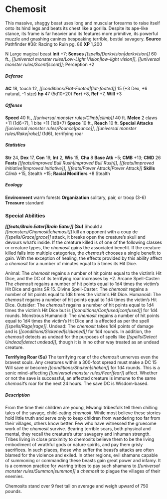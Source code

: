 ﻿---
cssclass: [monsters]
title1: Chemosit
desc_short: This massive, shaggy beast uses long and muscular forearms to raise itself
  onto its hind legs and beats its chest like a gorilla. Despite its ape-like stance,
  its frame is far heavier and its features more primitive, its powerful muzzle and
  gnashing canines bespeaking terrible, bestial savagery.
title2: Chemosit
CR: 4
sources:
- name: 'Pathfinder #38: Racing to Ruin'
  page: 86
  link: http://paizo.com/pathfinder/adventurePath/theSerpentsSkull/v5748btpy8ddc
XP: 1200
alignment: N
size: Large
type: magical beast
initiative:
  bonus: 7
senses:
  darkvision: 60
  low-light vision: true
  scent: true
AC:
  AC: 18
  touch: 12
  flat_footed: 15
  components:
    dex: 3
    natural: 6
    size: -1
HP:
  HP: 47
  long: 5d10+20
saves:
  fort: 8
  ref: 7
  will: 3
speeds:
  base: 40
  climb: 40
attacks:
  melee:
  - - text: 2 claws +11 (1d6+7)
      entries:
      - - damage: 1d6+7
      count: 2
      attack: claws
      bonus:
      - 11
    - text: 1 bite +11 (1d8+7)
      entries:
      - - damage: 1d8+7
      count: 1
      attack: bite
      bonus:
      - 11
  special:
  - pounce
  - rake (1d6)
  - terrifying roar
space: 10
reach: 10
ability_scores:
  STR: 24
  DEX: 17
  CON: 19
  INT: 2
  WIS: 15
  CHA: 8
BAB: 5
CMB: 13
CMD: 26
feats:
- name: Improved Bull Rush
- name: Improved Initiative
- name: Power Attack
skills:
  Climb: 15
  Stealth: 15
  Perception: 2
  _racial_mods:
    Stealth:
      _: 8
ecology:
  environment: warm forests
  organization: solitary, pair, or troop (3-6)
  treasure_type: standard
special_abilities:
  Brain Eater (Su): |-
    Should a chemosit kill an opponent with a coup de grace attack, it breaks open the creature's skull and devours what's inside. If the creature killed is of one of the following classes or creature types, the chemosit gains the associated benefit. If the creature killed falls into multiple categories, the chemosit chooses a single benefit to gain. With the exception of healing, the effects provided by this ability affect a chemosit for a number of minutes equal to 5 times its Hit Dice.

    Animal: The chemosit regains a number of hit points equal to the victim's Hit Dice, and the DC of its terrifying roar increases by +2.
    Arcane Spell-Caster: The chemosit regains a number of hit points equal to 1d4 times the victim's Hit Dice and gains SR 15.
    Divine Spell-Caster: The chemosit regains a number of hit points equal to 1d8 times the victim's Hit Dice.
    Humanoid: The chemosit regains a number of hit points equal to 1d4 times the victim's Hit Dice.
    Outsider: The chemosit regains a number of hit points equal to 1d4 times the victim's Hit Dice but is confused for 1d4 rounds.
    Monstrous Humanoid: The chemosit regains a number of hit points equal to 1d4 times the victim's Hit Dice and is affected as per the spell rage.
    Undead: The chemosit takes 1d4 points of damage and is sickened for 1d4 rounds. In addition, the chemosit detects as undead for the purposes of spells like detect undead, though it is in no other way treated as an undead creature.
  Terrifying Roar (Su): The terrifying roar of the chemosit unnerves even the bravest
    souls. Any creatures within a 300-foot spread must make a DC 15 Will save or become
    shaken for 1d4 rounds. This is a sonic mind-affecting fear affect. Whether or
    not the save is successful, an affected creature is immune to the same chemosit's
    roar for the next 24 hours. The save DC is Wisdom-based.
desc_long: |-
  From the time their children are young, Mwangi tribesfolk tell them chilling tales of the savage, child-eating chemosit. While most believe these stories hold little truth and serve only to keep children from wandering too far from their villages, others know better. Few who have witnessed the gruesome work of the chemosit survive. Bearing terrible scars, both physical and mental, they recall the creature's utter savagery and inhuman strength. Tribes living in close proximity to chemosits believe them to be the living embodiment of wrathful gods or nature spirits, and pay them grisly sacrifices. In such places, those who suffer the beast's attacks are often blamed for the violence and exiled. In other regions, evil shamans capable of summoning or commanding these beasts gain great power and infamy. It is a common practice for warring tribes to pay such shamans to summon a chemosit to plague the villages of their enemies.

  Chemosits stand over 9 feet tall on average and weigh upward of 750 pounds.

---

# Chemosit
This massive, shaggy beast uses long and muscular forearms to raise itself onto its hind legs and beats its chest like a gorilla. Despite its ape-like stance, its frame is far heavier and its features more primitive, its powerful muzzle and gnashing canines bespeaking terrible, bestial savagery.
**Source** Pathfinder #38: Racing to Ruin pg. 86
**XP** 1,200

N Large magical beast
**Init** +7; **Senses** _[[spells/Darkvision|darkvision]]_ 60 ft., _[[universal monster rules/Low-Light Vision|low-light vision]]_, _[[universal monster rules/Scent|scent]]_; Perception +2

##### Defense

**AC** 18, touch 12, _[[conditions/Flat-Footed|flat-footed]]_ 15 (+3 Dex, +6 natural, -1 size)
**hp** 47 (5d10+20)
**Fort** +8, **Ref** +7, **Will** +3

##### Offense
**Speed** 40 ft., _[[universal monster rules/Climb|climb]]_ 40 ft.
**Melee** 2 claws +11 (1d6+7), 1 bite +11 (1d8+7)
**Space** 10 ft., **Reach** 10 ft.
**Special Attacks** _[[universal monster rules/Pounce|pounce]]_, _[[universal monster rules/Rake|rake]]_ (1d6), terrifying roar

##### Statistics
**Str** 24, **Dex** 17, **Con** 19, **Int** 2, **Wis** 15, **Cha** 8
**Base Atk** +5; **CMB** +13; **CMD** 26
**Feats** _[[feats/Improved Bull Rush|Improved Bull Rush]]_, _[[feats/Improved Initiative|Improved Initiative]]_, _[[feats/Power Attack|Power Attack]]_
**Skills** _Climb_ +15, Stealth +15; **Racial Modifiers** +8 Stealth

##### Ecology

**Environment** warm forests
**Organization** solitary, pair, or troop (3-6)
**Treasure** standard

### Special Abilities

**_[[feats/Brain Eater|Brain Eater]]_ (Su)** Should a _[[monsters/Chemosit|chemosit]]_ kill an opponent with a coup de _[[spells/Grace|grace]]_ attack, it breaks open the creature’s skull and devours what’s inside. If the creature killed is of one of the following classes or creature types, the _chemosit_ gains the associated benefit. If the creature killed falls into multiple categories, the _chemosit_ chooses a single benefit to gain. With the exception of healing, the effects provided by this ability affect a _chemosit_ for a number of minutes equal to 5 times its Hit Dice.

Animal: The _chemosit_ regains a number of hit points equal to the victim’s Hit Dice, and the DC of its terrifying roar increases by +2.
Arcane Spell-Caster: The _chemosit_ regains a number of hit points equal to 1d4 times the victim’s Hit Dice and gains SR 15.
Divine Spell-Caster: The _chemosit_ regains a number of hit points equal to 1d8 times the victim’s Hit Dice.
Humanoid: The _chemosit_ regains a number of hit points equal to 1d4 times the victim’s Hit Dice.
Outsider: The _chemosit_ regains a number of hit points equal to 1d4 times the victim’s Hit Dice but is _[[conditions/Confused|confused]]_ for 1d4 rounds.
Monstrous Humanoid: The _chemosit_ regains a number of hit points equal to 1d4 times the victim’s Hit Dice and is affected as per the spell _[[spells/Rage|rage]]_.
Undead: The _chemosit_ takes 1d4 points of damage and is _[[conditions/Sickened|sickened]]_ for 1d4 rounds. In addition, the _chemosit_ detects as undead for the purposes of spells like _[[spells/Detect Undead|detect undead]]_, though it is in no other way treated as an undead creature.

**Terrifying Roar (Su)** The terrifying roar of the _chemosit_ unnerves even the bravest souls. Any creatures within a 300-foot spread must make a DC 15 Will save or become _[[conditions/Shaken|shaken]]_ for 1d4 rounds. This is a sonic mind-affecting _[[universal monster rules/Fear|fear]]_ affect. Whether or not the save is successful, an affected creature is immune to the same _chemosit_’s roar for the next 24 hours. The save DC is Wisdom-based.

##### Description

From the time their children are young, Mwangi tribesfolk tell them chilling tales of the savage, child-eating _chemosit_. While most believe these stories hold little truth and serve only to keep children from wandering too far from their villages, others know better. Few who have witnessed the gruesome work of the _chemosit_ survive. Bearing terrible scars, both physical and mental, they recall the creature’s utter savagery and inhuman strength. Tribes living in close proximity to chemosits believe them to be the living embodiment of wrathful gods or nature spirits, and pay them grisly sacrifices. In such places, those who suffer the beast’s attacks are often blamed for the violence and exiled. In other regions, evil shamans capable of summoning or commanding these beasts gain great power and infamy. It is a common practice for warring tribes to pay such shamans to _[[universal monster rules/Summon|summon]]_ a _chemosit_ to plague the villages of their enemies.

Chemosits stand over 9 feet tall on average and weigh upward of 750 pounds.